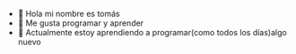- 👋 Hola mi nombre es tomás
- 👀 Me gusta programar y aprender
- 🌱 Actualmente estoy aprendiendo a programar(como todos los días)algo nuevo


<!---
Amo todo lo relacionado con el mundo de la programación y espero poder colaborar en muchos proyectos
--->
